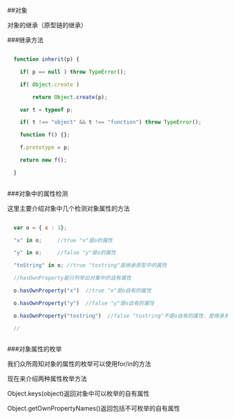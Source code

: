 ##对象

对象的继承（原型链的继承）

###继承方法

```javascript

  function inherit(p) {

  	if( p == null ) throw TypeError();

  	if( Object.create )

  		return Object.create(p);

  	var t = typeof p;

  	if( t !== "object" && t !== "function") throw TypeError();

  	function f() {};

  	f.prototype = p;

  	return new f();

  }
  
```

###对象中的属性检测

这里主要介绍对象中几个检测对象属性的方法

```javascript

  var o = { x : 1};

  "x" in o; 	//true "x"是o的属性

  "y" in o;     //false "y"是o的属性

  "toString" in o; //true "tostring"是继承原型中的属性

  //hasOwnProperty是只列举出对象中的自有属性

  o.hasOwnProperty("x")  //true "x"是o自有的属性

  o.hasOwnProperty("y")  //false "y"是o自有的属性

  o.hasOwnProperty("tostring")  //false "tostring"不是o自有的属性，是继承来的属性

  //
  
```

###对象属性的枚举

我们众所周知对象的属性的枚举可以使用for/in的方法

现在来介绍两种属性枚举方法

Object.keys(object)返回对象中可以枚举的自有属性

Object.getOwnPropertyNames()返回包括不可枚举的自有属性

